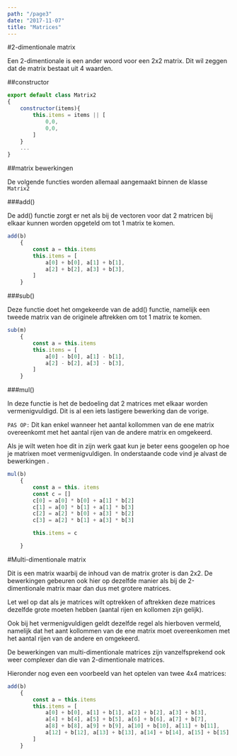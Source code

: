 ```yaml
---
path: "/page3"
date: "2017-11-07"
title: "Matrices"
---
```


#2-dimentionale matrix

Een 2-dimentionale is een ander woord voor een 2x2 matrix. Dit wil zeggen dat de matrix bestaat uit 4 waarden.

##constructor

```javascript
export default class Matrix2
{
    constructor(items){
        this.items = items || [
            0,0,
            0,0,
        ]
    }
    ...
}
```

##matrix bewerkingen

De volgende functies worden allemaal aangemaakt binnen de klasse `Matrix2`

###add()

De add() functie zorgt er net als bij de vectoren voor dat 2 matricen bij elkaar kunnen worden opgeteld om tot 1 matrix te komen.

```javascript
add(b)
    {
        const a = this.items
        this.items = [
            a[0] + b[0], a[1] + b[1],
            a[2] + b[2], a[3] + b[3],
        ]
    }
```

###sub()

Deze functie doet het omgekeerde van de add() functie, namelijk een tweede matrix van de originele aftrekken om tot 1 matrix te komen.

```javascript
sub(m)
    {
        const a = this.items
        this.items = [
            a[0] - b[0], a[1] - b[1],
            a[2] - b[2], a[3] - b[3],
        ]
    }
```

###mul()

In deze functie is het de bedoeling dat 2 matrices met elkaar worden vermenigvuldigd. Dit is al een iets lastigere bewerking dan de vorige.

`PAS OP:` Dit kan enkel wanneer het aantal kollommen van de ene matrix overeenkomt met het aantal rijen van de andere matrix en omgekeerd. 

Als je wilt weten hoe dit in zijn werk gaat kun je beter eens googelen op hoe je matrixen moet vermenigvuldigen. In onderstaande code vind je alvast de bewerkingen . 

```javascript
mul(b)
    {
        const a = this. items
        const c = []
        c[0] = a[0] * b[0] + a[1] * b[2]
        c[1] = a[0] * b[1] + a[1] * b[3]
        c[2] = a[2] * b[0] + a[3] * b[2]
        c[3] = a[2] * b[1] + a[3] * b[3]

        this.items = c

    }
```

#Multi-dimentionale matrix

Dit is een matrix waarbij de inhoud van de matrix groter is dan 2x2. 
De bewerkingen gebeuren ook hier op dezelfde manier als bij de 2-dimentionale matrix maar dan dus met grotere matrices.

Let wel op dat als je matrices wilt optrekken of aftrekken deze matrices dezelfde grote moeten hebben (aantal rijen en kollomen zijn gelijk).

Ook bij het vermenigvuldigen geldt dezelfde regel als hierboven vermeld, namelijk dat het aant kollommen van de ene matrix moet overeenkomen met het aantal rijen van de andere en omgekeerd. 

De bewerkingen van multi-dimentionale matrices zijn vanzelfsprekend ook weer complexer dan die van 2-dimentionale matrices. 

Hieronder nog even een voorbeeld van het optelen van twee 4x4 matrices:

```javascript
add(b)
    {
        const a = this.items
        this.items = [
            a[0] + b[0], a[1] + b[1], a[2] + b[2], a[3] + b[3],
            a[4] + b[4], a[5] + b[5], a[6] + b[6], a[7] + b[7],
            a[8] + b[8], a[9] + b[9], a[10] + b[10], a[11] + b[11],
            a[12] + b[12], a[13] + b[13], a[14] + b[14], a[15] + b[15],
        ]
    }
```
